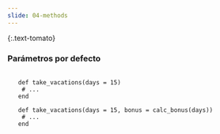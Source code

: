 ```yaml
---
slide: 04-methods
---
```


{:.text-tomato}
### Parámetros por defecto

<pre>
  <code class="language-ruby">
   def take_vacations(days = 15)
    # ...
   end

   def take_vacations(days = 15, bonus = calc_bonus(days))
    # ...
   end
  </code>
</pre>